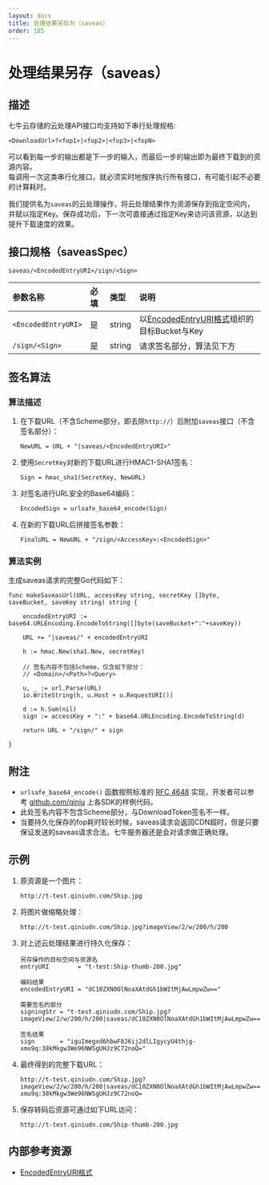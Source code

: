 ```yaml
---
layout: docs
title: 处理结果另存为（saveas）
order: 185
---
```


<a id="saveas"></a>
# 处理结果另存（saveas）

<a id="saveas-description"></a>
## 描述

七牛云存储的云处理API接口均支持如下串行处理规格:

```
<DownloadUrl>?<fop1>|<fop2>|<fop3>|<fopN>
```

可以看到每一步的输出都是下一步的输入，而最后一步的输出即为最终下载到的资源内容。  
每调用一次这类串行化接口，就必须实时地按序执行所有接口，有可能引起不必要的计算耗时。  

我们提供名为`saveas`的云处理操作，将云处理结果作为资源保存到指定空间内，并赋以指定Key。保存成功后，下一次可直接通过指定Key来访问该资源，以达到提升下载速度的效果。  

<a id="saveas-specification"></a>
## 接口规格（saveasSpec）  

```
saveas/<EncodedEntryURI>/sign/<Sign>
```

参数名称             | 必填  | 类型   | 说明                                                          
:------------------  | :---- | :----- | :---------------------------------------------------------------
`<EncodedEntryURI>`  | 是    | string | 以[EncodedEntryURI格式][encodedEntryURIHref]组织的目标Bucket与Key
`/sign/<Sign>`       | 是    | string | 请求签名部分，算法见下方

<a id="saveas-sign-algorithm"></a>
## 签名算法

### 算法描述

1. 在下载URL（不含Scheme部分，即去除`http://`）后附加`saveas`接口（不含签名部分）：  

	```
    NewURL = URL + "|saveas/<EncodedEntryURI>"
	```

2. 使用`SecretKey`对新的下载URL进行HMAC1-SHA1签名：  

	```
    Sign = hmac_sha1(SecretKey, NewURL)
	```

3. 对签名进行URL安全的Base64编码：

	```
    EncodedSign = urlsafe_base64_encode(Sign)
	```

4. 在新的下载URL后拼接签名参数：

	```
    FinalURL = NewURL + "/sign/<AccessKey>:<EncodedSign>"
	```

### 算法实例

生成saveas请求的完整Go代码如下：  

```{go}
func makeSaveasUrl(URL, accessKey string, secretKey []byte, saveBucket, saveKey string) string {

	encodedEntryURI := base64.URLEncoding.EncodeToString([]byte(saveBucket+":"+saveKey))

	URL += "|saveas/" + encodedEntryURI

	h := hmac.New(sha1.New, secretKey)

	// 签名内容不包括Scheme，仅含如下部分：
    // <Domain>/<Path>?<Query>

	u, _ := url.Parse(URL)
	io.WriteString(h, u.Host + u.RequestURI())

	d := h.Sum(nil)
	sign := accessKey + ":" + base64.URLEncoding.EncodeToString(d)

	return URL + "/sign/" + sign

}
```

<a id="saveas-remarks"></a>
## 附注

- `urlsafe_base64_encode()` 函数按照标准的 [RFC 4648](http://www.ietf.org/rfc/rfc4648.txt) 实现，开发者可以参考 [github.com/qiniu](https://github.com/qiniu) 上各SDK的样例代码。
- 此处签名内容不包含Scheme部分，与DownloadToken签名不一样。
- 当要持久化保存的fop耗时较长时候，saveas请求会返回CDN超时，但是只要保证发送的saveas请求合法，七牛服务器还是会对请求做正确处理。

<a id="saveas-samples"></a>
## 示例

1. 原资源是一个图片：  

	```
    http://t-test.qiniudn.com/Ship.jpg
	```

2. 将图片做缩略处理：  

	```
    http://t-test.qiniudn.com/Ship.jpg?imageView/2/w/200/h/200
	```

3. 对上述云处理结果进行持久化保存：  

	```
    另存操作的目标空间与资源名
    entryURI        = "t-test:Ship-thumb-200.jpg"

    编码结果
    encodedEntryURI = "dC10ZXN0OlNoaXAtdGh1bWItMjAwLmpwZw=="

    需要签名的部分
    signingStr = "t-test.qiniudn.com/Ship.jpg?imageView/2/w/200/h/200|saveas/dC10ZXN0OlNoaXAtdGh1bWItMjAwLmpwZw=="

    签名结果
    sign       = "iguImegxd6hbwF8J6ij2dlLIgycyU4thjg-xmu9q:38kMkgw3We96NWSgUHJz9C72noQ="
	```

4. 最终得到的完整下载URL：  

	```
    http://t-test.qiniudn.com/Ship.jpg?imageView/2/w/200/h/200|saveas/dC10ZXN0OlNoaXAtdGh1bWItMjAwLmpwZw==/sign/iguImegxd6hbwF8J6ij2dlLIgycyU4thjg-xmu9q:38kMkgw3We96NWSgUHJz9C72noQ=
	```

5. 保存转码后资源可通过如下URL访问：  

	```
    http://t-test.qiniudn.com/Ship-thumb-200.jpg
	```

<a id="saveas-internal-resources"></a>
## 内部参考资源

- [EncodedEntryURI格式][encodedEntryURIHref]

[encodedEntryURIHref]:          ../data-formats.html#data-format-encoded-entry-uri "EncodedEntryURI格式"
